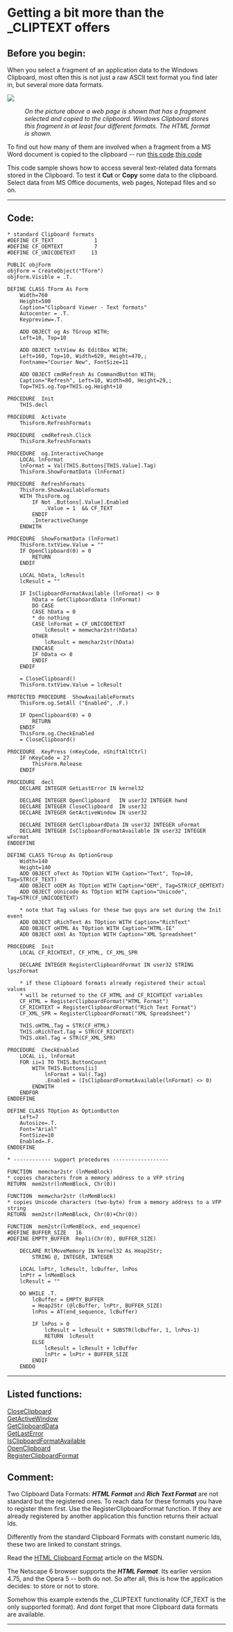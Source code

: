 
# Getting a bit more than the _CLIPTEXT offers

## Before you begin:
When you select a fragment of an application data to the Windows Clipboard, most often this is not just a raw ASCII text format you find later in, but several more data formats.   

![](../images/clipboardmore.png)  

<div style="font-style: italic; margin-left: 40px; margin-right: 30px;">On the picture above a web page is shown that has a fragment selected and copied to the clipboard. Windows Clipboard stores this fragment in at least four different formats. The HTML format is shown.</div>  

To find out how many of them are involved when a fragment from a MS Word document is copied to the clipboard -- run <a href="?example=32">this code</a>.[this code](sample_032.md)  

This code sample shows how to access several text-related data formats stored in the Clipboard. To test it **Cut** or **Copy** some data to the clipboard. Select data from MS Office documents, web pages, Notepad files and so on.  
  
***  


## Code:
```foxpro  
* standard Clipboard formats
#DEFINE CF_TEXT             1
#DEFINE CF_OEMTEXT          7
#DEFINE CF_UNICODETEXT     13

PUBLIC objForm
objForm = CreateObject("TForm")
objForm.Visible = .T.

DEFINE CLASS TForm As Form
	Width=760
	Height=500
	Caption="Clipboard Viewer - Text formats"
	Autocenter = .T.
	Keypreview=.T.
	
	ADD OBJECT og As TGroup WITH;
	Left=10, Top=10

	ADD OBJECT txtView As EditBox WITH;
	Left=160, Top=10, Width=620, Height=470,;
	Fontname="Courier New", FontSize=11
	
	ADD OBJECT cmdRefresh As CommandButton WITH;
	Caption="Refresh", Left=10, Width=80, Height=29,;
	Top=THIS.og.Top+THIS.og.Height+10

PROCEDURE  Init
	THIS.decl

PROCEDURE  Activate
	ThisForm.RefreshFormats

PROCEDURE  cmdRefresh.Click
	ThisForm.RefreshFormats

PROCEDURE  og.InteractiveChange
	LOCAL lnFormat
	lnFormat = Val(THIS.Buttons[THIS.Value].Tag)
	ThisForm.ShowFormatData (lnFormat)

PROCEDURE  RefreshFormats
	ThisForm.ShowAvailableFormats
	WITH ThisForm.og
		IF Not .Buttons[.Value].Enabled
			.Value = 1  && CF_TEXT
		ENDIF
		.InteractiveChange
	ENDWITH

PROCEDURE  ShowFormatData (lnFormat)
	ThisForm.txtView.Value = ""
	IF OpenClipboard(0) = 0
		RETURN
	ENDIF

	LOCAL hData, lcResult
	lcResult = ""

	IF IsClipboardFormatAvailable (lnFormat) <> 0
		hData = GetClipboardData (lnFormat)
		DO CASE
		CASE hData = 0
		* do nothing
		CASE lnFormat = CF_UNICODETEXT
			lcResult = memwchar2str(hData)
		OTHER
			lcResult = memchar2str(hData)
		ENDCASE
		IF hData <> 0
		ENDIF
	ENDIF

	= CloseClipboard()
	ThisForm.txtView.Value = lcResult

PROTECTED PROCEDURE  ShowAvailableFormats
	ThisForm.og.SetAll ("Enabled", .F.)

	IF OpenClipboard(0) = 0
		RETURN
	ENDIF
	ThisForm.og.CheckEnabled
	= CloseClipboard()

PROCEDURE  KeyPress (nKeyCode, nShiftAltCtrl)
	IF nKeyCode = 27
		ThisForm.Release
	ENDIF

PROCEDURE  decl
	DECLARE INTEGER GetLastError IN kernel32

	DECLARE INTEGER OpenClipboard   IN user32 INTEGER hwnd
	DECLARE INTEGER CloseClipboard  IN user32
	DECLARE INTEGER GetActiveWindow IN user32

	DECLARE INTEGER GetClipboardData IN user32 INTEGER uFormat
	DECLARE INTEGER IsClipboardFormatAvailable IN user32 INTEGER wFormat
ENDDEFINE

DEFINE CLASS TGroup As OptionGroup
	Width=140
	Height=140
	ADD OBJECT oText As TOption WITH Caption="Text", Top=10, Tag=STR(CF_TEXT)
	ADD OBJECT oOEM As TOption WITH Caption="OEM", Tag=STR(CF_OEMTEXT)
	ADD OBJECT oUnicode As TOption WITH Caption="Unicode", Tag=STR(CF_UNICODETEXT)

	* note that Tag values for these two guys are set during the Init event
	ADD OBJECT oRichText As TOption WITH Caption="RichText"
	ADD OBJECT oHTML As TOption WITH Caption="HTML-IE"
	ADD OBJECT oXml As TOption WITH Caption="XML Spreadsheet"

PROCEDURE  Init
	LOCAL CF_RICHTEXT, CF_HTML, CF_XML_SPR

	DECLARE INTEGER RegisterClipboardFormat IN user32 STRING lpszFormat
	
	* if these Clipboard formats already registered their actual values
	* will be returned to the CF_HTML and CF_RICHTEXT variables
	CF_HTML = RegisterClipboardFormat("HTML Format")
	CF_RICHTEXT = RegisterClipboardFormat("Rich Text Format")
	CF_XML_SPR = RegisterClipboardFormat("XML Spreadsheet")
	
	THIS.oHTML.Tag = STR(CF_HTML)
	THIS.oRichText.Tag = STR(CF_RICHTEXT)
	THIS.oXml.Tag = STR(CF_XML_SPR)

PROCEDURE  CheckEnabled
	LOCAL ii, lnFormat
	FOR ii=1 TO THIS.ButtonCount
		WITH THIS.Buttons[ii]
			lnFormat = Val(.Tag)
			.Enabled = (IsClipboardFormatAvailable(lnFormat) <> 0)
		ENDWITH
	ENDFOR
ENDDEFINE

DEFINE CLASS TOption As OptionButton
	Left=7
	Autosize=.T.
	Font="Arial"
	FontSize=10
	Enabled=.F.
ENDDEFINE

* ------------ support procedures ------------------

FUNCTION  memchar2str (lnMemBlock)
* copies characters from a memory address to a VFP string
RETURN  mem2str(lnMemBlock, Chr(0))

FUNCTION  memwchar2str (lnMemBlock)
* copies Unicode characters (two-byte) from a memory address to a VFP string
RETURN  mem2str(lnMemBlock, Chr(0)+Chr(0))

FUNCTION  mem2str(lnMemBlock, end_sequence)
#DEFINE BUFFER_SIZE   16
#DEFINE EMPTY_BUFFER  Repli(Chr(0), BUFFER_SIZE)

	DECLARE RtlMoveMemory IN kernel32 As Heap2Str;
		STRING @, INTEGER, INTEGER

	LOCAL lnPtr, lcResult, lcBuffer, lnPos
	lnPtr = lnMemBlock
	lcResult = ""

	DO WHILE .T.
		lcBuffer = EMPTY_BUFFER
		= Heap2Str (@lcBuffer, lnPtr, BUFFER_SIZE)
		lnPos = AT(end_sequence, lcBuffer)

		IF lnPos > 0
			lcResult = lcResult + SUBSTR(lcBuffer, 1, lnPos-1)
			RETURN  lcResult
		ELSE
			lcResult = lcResult + lcBuffer
			lnPtr = lnPtr + BUFFER_SIZE
		ENDIF
	ENDDO  
```  
***  


## Listed functions:
[CloseClipboard](../libraries/user32/CloseClipboard.md)  
[GetActiveWindow](../libraries/user32/GetActiveWindow.md)  
[GetClipboardData](../libraries/user32/GetClipboardData.md)  
[GetLastError](../libraries/kernel32/GetLastError.md)  
[IsClipboardFormatAvailable](../libraries/user32/IsClipboardFormatAvailable.md)  
[OpenClipboard](../libraries/user32/OpenClipboard.md)  
[RegisterClipboardFormat](../libraries/user32/RegisterClipboardFormat.md)  

## Comment:
Two Clipboard Data Formats: ***HTML Format*** and ***Rich Text Format*** are not standard but the registered ones. To reach data for these formats you have to register them first. Use the RegisterClipboardFormat function. If they are already registered by another application this function returns their actual Ids.  
  
Differently from the standard Clipboard Formats with constant numeric Ids, these two are linked to constant strings.  
  
Read the <a href="http://msdn.microsoft.com/library/default.asp?url=/workshop/networking/clipboard/htmlclipboard.asp">HTML Clipboard Format</a> article on the MSDN.  
  
The Netscape 6 browser supports the ***HTML Format***. Its earlier version 4.75, and the Opera 5 -- both do not. So after all, this is how the application decides: to store or not to store.  
  
Somehow this example extends the _CLIPTEXT functionality (CF_TEXT is the only supported format). And dont forget that more Clipboard data formats are available.  
  
***  

